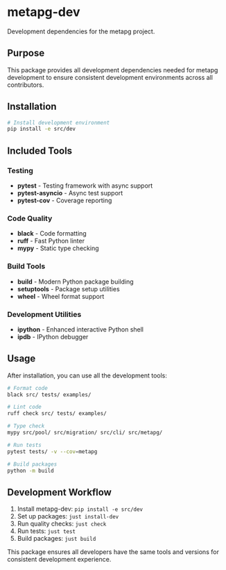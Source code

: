 # metapg-dev

Development dependencies for the metapg project.

## Purpose

This package provides all development dependencies needed for metapg development to ensure consistent development environments across all contributors.

## Installation

```bash
# Install development environment
pip install -e src/dev
```

## Included Tools

### Testing
- **pytest** - Testing framework with async support
- **pytest-asyncio** - Async test support
- **pytest-cov** - Coverage reporting

### Code Quality
- **black** - Code formatting
- **ruff** - Fast Python linter
- **mypy** - Static type checking

### Build Tools
- **build** - Modern Python package building
- **setuptools** - Package setup utilities
- **wheel** - Wheel format support

### Development Utilities
- **ipython** - Enhanced interactive Python shell
- **ipdb** - IPython debugger

## Usage

After installation, you can use all the development tools:

```bash
# Format code
black src/ tests/ examples/

# Lint code  
ruff check src/ tests/ examples/

# Type check
mypy src/pool/ src/migration/ src/cli/ src/metapg/

# Run tests
pytest tests/ -v --cov=metapg

# Build packages
python -m build
```

## Development Workflow

1. Install metapg-dev: `pip install -e src/dev`
2. Set up packages: `just install-dev`
3. Run quality checks: `just check`
4. Run tests: `just test`
5. Build packages: `just build`

This package ensures all developers have the same tools and versions for consistent development experience.